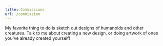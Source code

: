 ```yaml
---
title: Commissions
url: /commission
---
```

My favorite thing to do is sketch out designs of humanoids and other creatures. Talk to me about creating a new design, or doing artwork of ones you've already created yourself!
